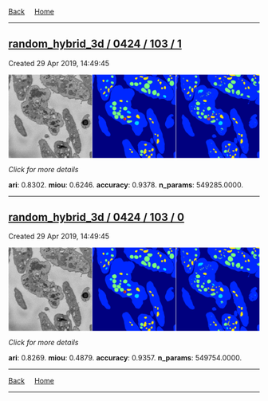 
[Back](..)&nbsp;&nbsp;&nbsp;&nbsp;&nbsp;[Home](https://leapmanlab.github.io/snapshots)

---

<div class="summary"><a href="1"><h2>random_hybrid_3d / 0424 / 103 / 1</h2></a><p>Created 29 Apr 2019, 14:49:45
</p><a href="1"><img src="1/media/summary.png" align="center"></a><p>
<i>Click for more details</i>
</p></div>

**ari**: 0.8302. **miou**: 0.6246. **accuracy**: 0.9378. **n_params**: 549285.0000. 

---

<div class="summary"><a href="0"><h2>random_hybrid_3d / 0424 / 103 / 0</h2></a><p>Created 29 Apr 2019, 14:49:45
</p><a href="0"><img src="0/media/summary.png" align="center"></a><p>
<i>Click for more details</i>
</p></div>

**ari**: 0.8269. **miou**: 0.4879. **accuracy**: 0.9357. **n_params**: 549754.0000. 

---

[Back](..)&nbsp;&nbsp;&nbsp;&nbsp;&nbsp;[Home](https://leapmanlab.github.io/snapshots)

---